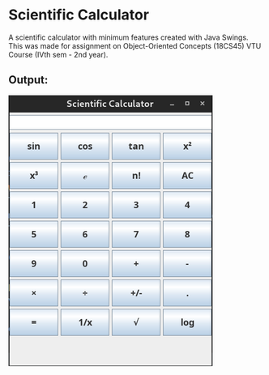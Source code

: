 # Scientific Calculator

A scientific calculator with minimum features created with Java Swings. This was made for assignment on Object-Oriented Concepts (18CS45) VTU Course (IVth sem -  2nd year).

## Output:
![img.png](img.png)
